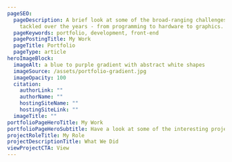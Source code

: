 ```yaml
---
pageSEO:
  pageDescription: A brief look at some of the broad-ranging challenges I've
    tackled over the years - from programming to hardware to graphics.
  pageKeywords: portfolio, development, front-end
  pagePostingTitle: My Work
  pageTitle: Portfolio
  pageType: article
heroImageBlock:
  imageAlt: a blue to purple gradient with abstract white shapes
  imageSource: /assets/portfolio-gradient.jpg
  imageOpacity: 100
  citation:
    authorLink: ""
    authorName: ""
    hostingSiteName: ""
    hostingSiteLink: ""
  imageTitle: ""
portfolioPageHeroTitle: My Work
portfolioPageHeroSubtitle: Have a look at some of the interesting projects I've been a part of!
projectRoleTitle: My Role
projectDescriptionTitle: What We Did
viewProjectCTA: View
---
```

